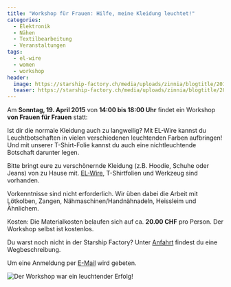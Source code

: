 ```yaml
---
title: "Workshop für Frauen: Hilfe, meine Kleidung leuchtet!"
categories:
  - Elektronik
  - Nähen
  - Textilbearbeitung  
  - Veranstaltungen
tags:
  - el-wire
  - women
  - workshop
header:
  image: https://starship-factory.ch/media/uploads/zinnia/blogtitle/2015-03-17_1_0002.png
  teaser: https://starship-factory.ch/media/uploads/zinnia/blogtitle/2015-03-17_1_0002.png
---
```


Am **Sonntag, 19. April 2015** von **14:00 bis 18:00 Uhr** findet ein Workshop **von Frauen für Frauen** statt:

Ist dir die normale Kleidung auch zu langweilig? Mit EL-Wire kannst du Leuchtbotschaften in vielen verschiedenen leuchtenden Farben aufbringen! Und mit unserer T-Shirt-Folie kannst du auch eine nichtleuchtende Botschaft darunter legen.

Bitte bringt eure zu verschönernde Kleidung (z.B. Hoodie, Schuhe oder Jeans) von zu Hause mit. [EL-Wire](https://learn.adafruit.com/el-wire/overview), T-Shirtfolien und Werkzeug sind vorhanden.

Vorkenntnisse sind nicht erforderlich. Wir üben dabei die Arbeit mit Lötkolben, Zangen, Nähmaschinen/Handnähnadeln, Heissleim und Ähnlichem.

Kosten: Die Materialkosten belaufen sich auf ca. **20.00 CHF** pro Person. Der Workshop selbst ist kostenlos.

Du warst noch nicht in der Starship Factory? Unter [Anfahrt](https://starship-factory.ch/anfahrt/) findest du eine Wegbeschreibung.

Um eine Anmeldung per [E-Mail](mailto:workshops@lists.starship-factory.ch?subject=Frauenworkshop%2019.4.2015&body=Hiermit%20melde%20ich%20mich%20f%C3%BCr%20den%20Workshop%20am%2019.04.2015%20an.%20Die%2020%20CHF%20an%20Materialkosten%20und%20mein%20Kleidungsst%C3%BCck%20werde%20ich%20mitbringen.) wird gebeten.

![Der Workshop war ein leuchtender Erfolg!](https://starship-factory.ch/media/snippet_images/content/der-workshop-war-ein-leuchtender-erfolg.png "Der Workshop war ein leuchtender Erfolg!")
